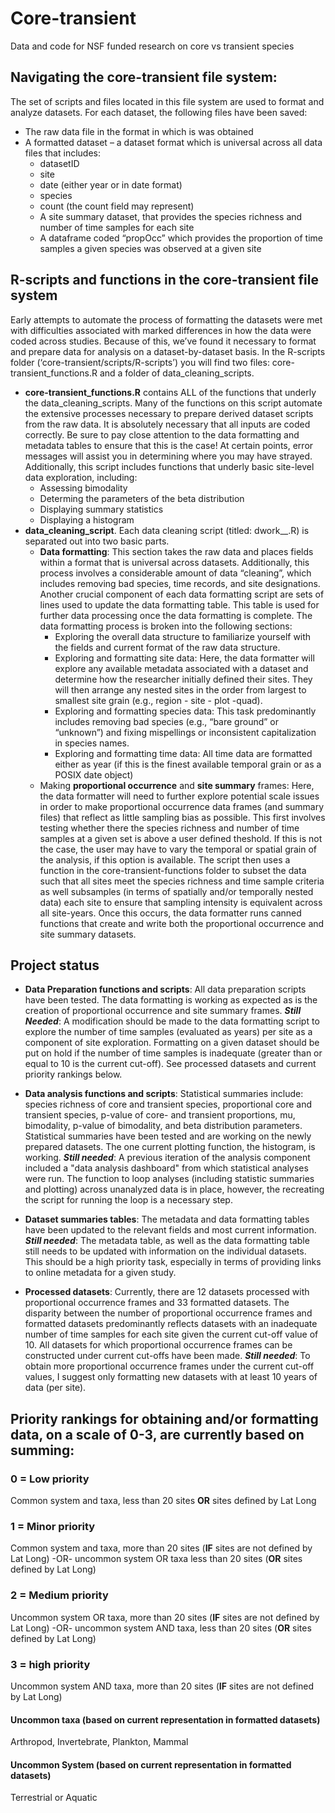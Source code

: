 # Core-transient
Data and code for NSF funded research on core vs transient species

## Navigating the core-transient file system:
The set of scripts and files located in this file system are used to format and analyze datasets. For each dataset, the following files have been saved:

  - The raw data file in the format in which is was obtained
  - A formatted dataset – a dataset format which is universal across all data files that includes:
    - datasetID
    - site
    - date (either year or in date format)
    - species
    - count (the count field may represent)
    - A site summary dataset, that provides the species richness and number of time samples for each site
    - A dataframe coded “propOcc” which provides the proportion of time samples a given species was observed at a given site
    
## R-scripts and functions in the core-transient file system
Early attempts to automate the process of formatting the datasets were met with difficulties associated with marked differences in how the data were coded across studies. Because of this, we’ve found it necessary to format and prepare data for analysis on a dataset-by-dataset basis. In the R-scripts folder (‘core-transient/scripts/R-scripts’) you will find two files: core-transient_functions.R and a folder of data_cleaning_scripts.

  - **core-transient_functions.R** contains ALL of the functions that underly the data_cleaning_scripts. Many of the functions on this script automate the extensive processes necessary to prepare derived dataset scripts from the raw data. It is absolutely necessary that all inputs are coded correctly. Be sure to pay close attention to the data formatting and metadata tables to ensure that this is the case! At certain points, error messages will assist you in determining where you may have strayed. Additionally, this script includes functions that underly basic site-level data exploration, including:
    - Assessing bimodality
    - Determing the parameters of the beta distribution
    - Displaying summary statistics
    - Displaying a histogram
  - **data_cleaning_script**. Each data cleaning script (titled: dwork__.R) is separated out into two basic parts.
    - **Data formatting**: This section takes the raw data and places fields within a format that is universal across datasets. Additionally, this process involves a considerable amount of data “cleaning”, which includes removing bad species, time records, and site designations. Another crucial component of each data formatting script are sets of lines used to update the data formatting table. This table is used for further data processing once the data formatting is complete. The data formatting process is broken into the following sections:
        - Exploring the overall data structure to familiarize yourself with the fields and current format of the raw data structure.
        - Exploring and formatting site data: Here, the data formatter will explore any available metadata associated with a dataset and determine how the researcher initially defined their sites. They will then arrange any nested sites in the order from largest to smallest site grain (e.g., region - site - plot -quad).
        - Exploring and formatting species data: This task predominantly includes removing bad species (e.g., “bare ground” or “unknown”) and fixing mispellings or inconsistent capitalization in species names.
        - Exploring and formatting time data: All time data are formatted either as year (if this is the finest available temporal grain or as a POSIX date object)
    - Making **proportional occurrence** and **site summary** frames: Here, the data formatter will need to further explore potential scale issues in order to make proportional occurrence data frames (and summary files) that reflect as little sampling bias as possible. This first involves testing whether there the species richness and number of time samples at a given set is above a user defined theshold. If this is not the case, the user may have to vary the temporal or spatial grain of the analysis, if this option is available. The script then uses a function in the core-transient-functions folder to subset the data such that all sites meet the species richness and time sample criteria as well subsamples (in terms of spatially and/or temporally nested data) each site to ensure that sampling intensity is equivalent across all site-years. Once this occurs, the data formatter runs canned functions that create and write both the proportional occurrence and site summary datasets.
    
## Project status

- **Data Preparation functions and scripts**: All data preparation scripts have been tested. The data formatting is working as expected as is the creation of proportional occurrence and site summary frames. _**Still Needed**_:  A modification should be made to the data formatting script to explore the number of time samples (evaluated as years) per site as a component of site exploration. Formatting on a given dataset should be put on hold if the number of time samples is inadequate (greater than or equal to 10 is the current cut-off). See processed datasets and current priority rankings below.

- **Data analysis functions and scripts**: Statistical summaries include: species richness of core and transient species, proportional core and transient species, p-value of core- and transient proportions, mu, bimodality, p-value of bimodality, and beta distribution parameters. Statistical summaries have been tested and are working on the newly prepared datasets. The one current plotting function, the histogram, is working. _**Still needed**_: A previous iteration of the analysis component included a "data analysis dashboard" from which statistical analyses were run. The function to loop analyses (including statistic summaries and plotting) across unanalyzed data is in place, however, the recreating the script for running the loop is a necessary step.

- **Dataset summaries tables**: The metadata and data formatting tables have been updated to the relevant fields and most current information. _**Still needed**_: The metadata table, as well as the data formatting table still needs to be updated with information on the individual datasets. This should be a high priority task, especially in terms of providing links to online metadata for a given study.

- **Processed datasets**: Currently, there are 12 datasets processed with proportional occurrence frames and 33 formatted datasets. The disparity between the number of proportional occurrence frames and formatted datasets predominantly reflects datasets with an inadequate number of time samples for each site given the current cut-off value of 10. All datasets for which proportional occurrence frames can be constructed under current cut-offs have been made. _**Still needed**_: To obtain more proportional occurrence frames under the current cut-off values, I suggest only formatting new datasets with at least 10 years of data (per site).

## Priority rankings for obtaining and/or formatting data, on a scale of 0-3, are currently based on summing:

### 0 = Low priority
Common system and taxa, less than 20 sites **OR** sites defined by Lat Long

### 1 = Minor priority
Common system and taxa, more than 20 sites (**IF** sites are not defined by Lat Long)
-OR- uncommon system OR taxa less than 20 sites (**OR** sites defined by Lat Long)

### 2 = Medium priority
Uncommon system OR taxa, more than 20 sites (**IF** sites are not defined by Lat Long)
-OR- uncommon system AND taxa, less than 20 sites (**OR** sites defined by Lat Long)

### 3 = high priority
Uncommon system AND taxa, more than 20 sites (**IF** sites are not defined by Lat Long)

#### Uncommon taxa (based on current representation in formatted datasets)
Arthropod, Invertebrate, Plankton, Mammal  
  
#### Uncommon System (based on current representation in formatted datasets)
Terrestrial or Aquatic  


